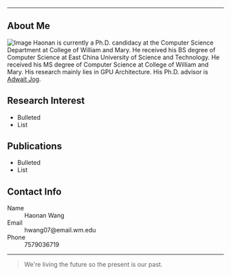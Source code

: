 * * *
## About Me
![Image](src)
Haonan is currently a Ph.D. candidacy at the Computer Science Department at College of William and Mary. He received his BS degree of Computer Science at East China University of Science and Technology. He received his MS degree of Computer Science at College of William and Mary. His research mainly lies in GPU Architecture. His Ph.D. advisor is [Adwait Jog](http://adwaitjog.github.io/index.html).

## Research Interest
- Bulleted
- List

## Publications
- Bulleted
- List

## Contact Info
<dl>
<dt>Name</dt>
<dd>Haonan Wang</dd>
<dt>Email</dt>
<dd>hwang07@email.wm.edu</dd>
<dt>Phone</dt>
<dd>7579036719</dd>
</dl>

* * *

> We're living the future so the present is our past.
